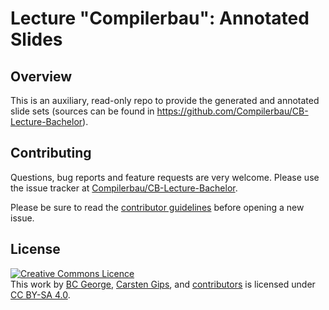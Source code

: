 # Lecture "Compilerbau": Annotated Slides

## Overview

This is an auxiliary, read-only repo to provide the generated and annotated slide sets (sources
can be found in https://github.com/Compilerbau/CB-Lecture-Bachelor).


## Contributing

Questions, bug reports and feature requests are very welcome. Please use the issue tracker at
[Compilerbau/CB-Lecture-Bachelor](https://github.com/Compilerbau/CB-Lecture-Bachelor/issues/new).

Please be sure to read the [contributor guidelines](https://github.com/Compilerbau/CB-Lecture-Bachelor/blob/master/CONTRIBUTING.md)
before opening a new issue.


## License

<!-- https://creativecommons.org/choose/ -->
<a rel="license" href="http://creativecommons.org/licenses/by-sa/4.0/"><img alt="Creative Commons Licence" style="border-width:0" src="https://i.creativecommons.org/l/by-sa/4.0/88x31.png" /></a><br />This work by <a xmlns:cc="http://creativecommons.org/ns#" href="https://github.com/bcg7" property="cc:attributionName" rel="cc:attributionURL">BC George</a>, <a xmlns:cc="http://creativecommons.org/ns#" href="https://github.com/cagix" property="cc:attributionName" rel="cc:attributionURL">Carsten Gips</a>, and <a href="https://github.com/Compilerbau/AnnotatedSlides/graphs/contributors">contributors</a> is licensed under <a rel="license" href="http://creativecommons.org/licenses/by-sa/4.0/">CC BY-SA 4.0</a>.
